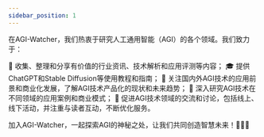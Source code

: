 ```yaml
---
sidebar_position: 1
---
```


在AGI-Watcher，我们热衷于研究人工通用智能（AGI）的各个领域。我们致力于：

🚀 收集、整理和分享有价值的行业资讯、技术解析和应用评测等内容；
🎓 提供ChatGPT和Stable Diffusion等使用教程和指南；
🔮 关注国内外AGI技术的应用前景和商业化发展，了解AGI技术产品化的现状和未来趋势；
🌟 深入研究AGI技术在不同领域的应用案例和商业模式；
👥 促进AGI技术领域的交流和讨论，包括线上、线下活动，并注重与读者互动，不断优化服务。

加入AGI-Watcher，一起探索AGI的神秘之处，让我们共同创造智慧未来！🌟🤖🚀
